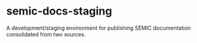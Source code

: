# semic-docs-staging
A development/staging environment for publishing SEMIC documentation consolidated from two sources.
